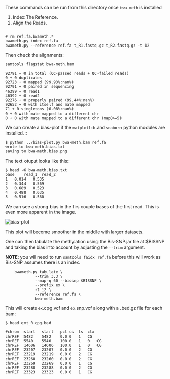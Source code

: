 These commands can be run from this directory once `bwa-meth` is installed

1. Index The Reference.
2. Align the Reads.

```Shell

# rm ref.fa.bwameth.* 
bwameth.py index ref.fa
bwameth.py --reference ref.fa t_R1.fastq.gz t_R2.fastq.gz -t 12

```

Then check the alignments:

```Shell
samtools flagstat bwa-meth.bam
```

    92791 + 0 in total (QC-passed reads + QC-failed reads)
    0 + 0 duplicates
    92723 + 0 mapped (99.93%:nan%)
    92791 + 0 paired in sequencing
    46399 + 0 read1
    46392 + 0 read2
    92276 + 0 properly paired (99.44%:nan%)
    92652 + 0 with itself and mate mapped
    71 + 0 singletons (0.08%:nan%)
    0 + 0 with mate mapped to a different chr
    0 + 0 with mate mapped to a different chr (mapQ>=5)


We can create a bias-plot if the `matplotlib` and `seaborn` python modules
are installed.::

    $ python ../bias-plot.py bwa-meth.bam ref.fa
    wrote to bwa-meth.bias.txt
    saving to bwa-meth.bias.png

The text otuput looks like this::

    $ head -6 bwa-meth.bias.txt
    base	read_1	read_2
    1	0.014	0.535
    2	0.344	0.569
    3	0.689	0.523
    4	0.488	0.635
    5	0.516	0.560

We can see a strong bias in the firs couple bases of the first read.
This is even more apparent in the image.

![bias-plot](https://gist.githubusercontent.com/brentp/bf7d3c3d3f23cc319ed8/raw/729f26a3d3c3ef87c026f534979deafd8ab26900/bias-example.png "Bias Plot")

This plot will become smoother in the middle with larger datasets.

One can then tabulate the methylation using the Bis-SNP.jar file at $BISSNP
and taking the bias into account by adjusting the `--trim` argument.

**NOTE**: you will need to run `samtools faidx ref.fa` before this will work as
Bis-SNP assumes there is an index.

```Shell
    bwameth.py tabulate \
             --trim 3,3 \
             --map-q 60 --bissnp $BISSNP \
             --prefix ex \
             -t 12 \
             --reference ref.fa \
             bwa-meth.bam

```
This will create `ex`.cpg.vcf and `ex`.snp.vcf along with a .bed.gz file for each bam:

```Shell
$ head ext_R.cpg.bed
```


    #chrom  start   start   pct cs  ts  ctx
    chrREF  5482    5482    0.0 0   1   CG
    chrREF  5540    5540    100.0   1   0   CG
    chrREF  14606   14606   100.0   1   0   CG
    chrREF  23207   23207   0.0 0   2   CG
    chrREF  23219   23219   0.0 0   2   CG
    chrREF  23260   23260   0.0 0   2   CG
    chrREF  23269   23269   0.0 0   1   CG
    chrREF  23288   23288   0.0 0   2   CG
    chrREF  23323   23323   0.0 0   1   CG

